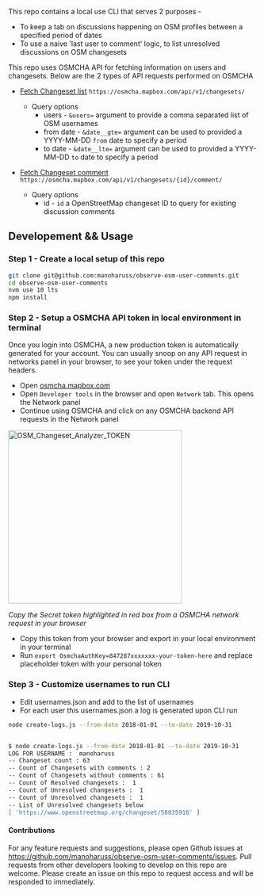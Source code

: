 This repo contains a local use CLI that serves 2 purposes -

- To keep a tab on discussions happening on OSM profiles between a specified period of dates
- To use a naive 'last user to comment' logic, to list unresolved discussions on OSM changesets

This repo uses OSMCHA API for fetching information on users and changesets. Below are the 2 types of API requests performed on OSMCHA

- [Fetch Changeset list](https://osmcha.mapbox.com/api-docs/#operation/changesets_list) `https://osmcha.mapbox.com/api/v1/changesets/`
  - Query options
    - users - `&users=` argument to provide a comma separated list of OSM usernames
    - from date - `&date__gte=` argument can be used to provided a YYYY-MM-DD `from` date to specify a period
    - to date - `&date__lte=` argument can be used to provided a YYYY-MM-DD `to` date to specify a period

- [Fetch Changeset comment](https://osmcha.mapbox.com/api-docs/#operation/changesets_comment_read) `https://osmcha.mapbox.com/api/v1/changesets/{id}/comment/`
  - Query options
    - id - `id` a OpenStreetMap changeset ID to query for existing discussion comments

## Developement && Usage

### Step 1 - Create a local setup of this repo

```sh
git clone git@github.com:manoharuss/observe-osm-user-comments.git
cd observe-osm-user-comments
nvm use 10 lts
npm install
```

### Step 2 - Setup a OSMCHA API token in local environment in terminal

Once you login into OSMCHA, a new production token is automatically generated for your account. You can usually snoop on any API request in networks panel in your browser, to see your token under the request headers.

- Open [osmcha.mapbox.com](https://osmcha.mapbox.com/)
- Open `Developer tools` in the browser and open `Network` tab. This opens the Network panel
- Continue using OSMCHA and click on any OSMCHA backend API requests in the Network panel

<img width="350" align="center" alt="OSM_Changeset_Analyzer_TOKEN" src="https://user-images.githubusercontent.com/8921295/68392620-266fc900-0190-11ea-8fd1-7ee9213c7482.png">

_Copy the Secret token highlighted in red box from a OSMCHA network request in your browser_

- Copy this token from your browser and export in your local environment in your terminal
- Run `export OsmchaAuthKey=847287xxxxxxx-your-token-here` and replace placeholder token with your personal token



### Step 3 - Customize usernames to run CLI

- Edit usernames.json and add to the list of usernames
- For each user this usernames.json a log is generated upon CLI run

```sh
node create-logs.js --from-date 2018-01-01 --to-date 2019-10-31
```

```sh

$ node create-logs.js --from-date 2018-01-01 --to-date 2019-10-31
LOG FOR USERNAME :  manoharuss
-- Changeset count : 63
-- Count of Changesets with comments : 2
-- Count of Changesets without comments : 61
-- Count of Resolved changesets :  1
-- Count of Unresolved changesets :  1
-- Count of Unresolved changesets :  1
-- List of Unresolved changesets below
[ 'https://www.openstreetmap.org/changeset/58035916' ]
```


#### Contributions

For any feature requests and suggestions, please open Github issues at https://github.com/manoharuss/observe-osm-user-comments/issues.
Pull requests from other developers looking to develop on this repo are welcome. Please create an issue on this repo to request access and will be responded to immediately.
